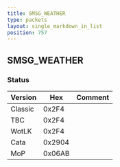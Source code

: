 ```yaml
---
title: SMSG_WEATHER
type: packets
layout: single_markdown_in_list
position: 757
---
```


## SMSG_WEATHER

### Status

Version    | Hex        | Comment
---------- | ---------- | ---------- 
Classic    | 0x2F4      | 
TBC        | 0x2F4      | 
WotLK      | 0x2F4      | 
Cata       | 0x2904     | 
MoP        | 0x06AB     | 